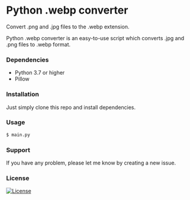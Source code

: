 # Python .webp converter
Convert .png and .jpg files to the .webp extension.

Python .webp converter is an easy-to-use script which converts .jpg and .png files to .webp format.

### Dependencies
- Python 3.7 or higher
- Pillow

### Installation
Just simply clone this repo and install dependencies.

### Usage
```sh
$ main.py
```

### Support
If you have any problem, please let me know by creating a new issue.

### License
[![License](http://img.shields.io/:license-mit-blue.svg?style=flat-square)](http://badges.mit-license.org)